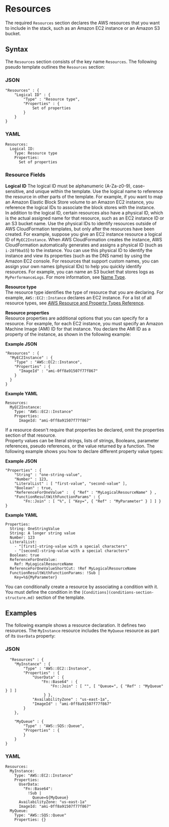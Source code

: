 # Resources<a name="resources-section-structure"></a>

The required `Resources` section declares the AWS resources that you want to include in the stack, such as an Amazon EC2 instance or an Amazon S3 bucket\.

## Syntax<a name="resources-section-structure-syntax"></a>

The `Resources` section consists of the key name `Resources`\. The following pseudo template outlines the `Resources` section:

### JSON<a name="resources-section-structure-syntax.json"></a>

```
"Resources" : {
    "Logical ID" : {
        "Type" : "Resource type",
        "Properties" : {
            Set of properties
        }
    }
}
```

### YAML<a name="resources-section-structure-syntax.yaml"></a>

```
Resources:
  Logical ID:
    Type: Resource type
    Properties:
      Set of properties
```

### Resource Fields<a name="resources-section-structure-resource-fields"></a>

**Logical ID**  <a name="resources-section-structure-logicalid"></a>
The logical ID must be alphanumeric \(A\-Za\-z0\-9\), case-sensitive, and unique within the template\. Use the logical name to reference the resource in other parts of the template\. For example, if you want to map an Amazon Elastic Block Store volume to an Amazon EC2 instance, you reference the logical IDs to associate the block stores with the instance\.  
In addition to the logical ID, certain resources also have a physical ID, which is the actual assigned name for that resource, such as an EC2 instance ID or an S3 bucket name\. Use the physical IDs to identify resources outside of AWS CloudFormation templates, but only after the resources have been created\. For example, suppose you give an EC2 instance resource a logical ID of `MyEC2Instance`\. When AWS CloudFormation creates the instance, AWS CloudFormation automatically generates and assigns a physical ID \(such as `i-28f9ba55`\) to the instance\. You can use this physical ID to identify the instance and view its properties \(such as the DNS name\) by using the Amazon EC2 console\. For resources that support custom names, you can assign your own names \(physical IDs\) to help you quickly identify resources\. For example, you can name an S3 bucket that stores logs as `MyPerformanceLogs`\. For more information, see [Name Type](aws-properties-name.md)\.

**Resource type**  
The resource type identifies the type of resource that you are declaring\. For example, `AWS::EC2::Instance` declares an EC2 instance\. For a list of all resource types, see [AWS Resource and Property Types Reference](aws-template-resource-type-ref.md)\.

**Resource properties**  
Resource properties are additional options that you can specify for a resource\. For example, for each EC2 instance, you must specify an Amazon Machine Image \(AMI\) ID for that instance\. You declare the AMI ID as a property of the instance, as shown in the following example:  

**Example JSON**  

```
"Resources" : {
  "MyEC2Instance" : {
    "Type" : "AWS::EC2::Instance",
    "Properties" : {
      "ImageId" : "ami-0ff8a91507f77f867"
    }
  }
}
```

**Example YAML**  

```
Resources:
  MyEC2Instance:
    Type: "AWS::EC2::Instance"
    Properties:
      ImageId: "ami-0ff8a91507f77f867"
```
If a resource doesn't require that properties be declared, omit the properties section of that resource\.  
Property values can be literal strings, lists of strings, Booleans, parameter references, pseudo references, or the value returned by a function\. The following example shows you how to declare different property value types:  

**Example JSON**  

```
"Properties" : {
    "String" : "one-string-value",
    "Number" : 123,
    "LiteralList" : [ "first-value", "second-value" ],
    "Boolean" : true,
    "ReferenceForOneValue" :  { "Ref" : "MyLogicalResourceName" } ,
    "FunctionResultWithFunctionParams" : {
        "Fn::Join" : [ "%", [ "Key=", { "Ref" : "MyParameter" } ] ] }
}
```

**Example YAML**  

```
Properties:
  String: OneStringValue
  String: A longer string value 
  Number: 123
  LiteralList:
    - "[first]-string-value with a special characters"
    - "[second]-string-value with a special characters"
  Boolean: true
  ReferenceForOneValue:
    Ref: MyLogicalResourceName
  ReferenceForOneValueShortCut: !Ref MyLogicalResourceName
  FunctionResultWithFunctionParams: !Sub |
    Key=%${MyParameter}
```

You can conditionally create a resource by associating a condition with it\. You must define the condition in the `[Conditions](conditions-section-structure.md)` section of the template\.

## Examples<a name="resources-section-structure-examples"></a>

The following example shows a resource declaration\. It defines two resources\. The `MyInstance` resource includes the `MyQueue` resource as part of its `UserData` property:

### JSON<a name="resources-section-structure-example.json"></a>

```
  "Resources" : {
    "MyInstance" : {
        "Type" : "AWS::EC2::Instance",
        "Properties" : {
            "UserData" : {
                "Fn::Base64" : {
                    "Fn::Join" : [ "", [ "Queue=", { "Ref" : "MyQueue" } ] ]
                 } },
            "AvailabilityZone" : "us-east-1a",
            "ImageId" : "ami-0ff8a91507f77f867"
        }
    },

    "MyQueue" : {
        "Type" : "AWS::SQS::Queue",
        "Properties" : {
        }
    }
}
```

### YAML<a name="resources-section-structure-example.yaml"></a>

```
Resources: 
  MyInstance: 
    Type: "AWS::EC2::Instance"
    Properties: 
      UserData: 
        "Fn::Base64":
          !Sub |
            Queue=${MyQueue}
      AvailabilityZone: "us-east-1a"
      ImageId: "ami-0ff8a91507f77f867"
  MyQueue: 
    Type: "AWS::SQS::Queue"
    Properties: {}
```

